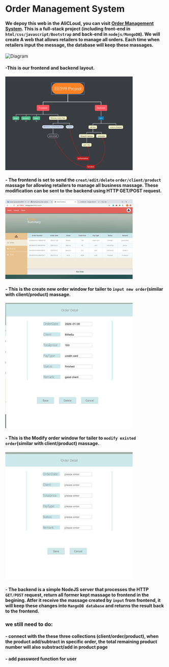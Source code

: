 # Order Management System


#### We depoy this web in the AliCLoud, you can visit [Order Management System](http://tntrpg.com:5000). This is a full-stack project (including front-end in `html/css/javascript/Bootstrap` and back-end in `nodejs/MongoDB`). We will create A web that allows retailers to manage all orders. Each time when retailers input the message, the database will keep these massages.


<img alt="Diagram" src="https://github.com/ourarash/nodejs_fullstack/blob/master/diagram.png?raw=true" width="400" text-align="center">

#### -This is our frontend and backend layout.
<img alt="Diagram" src = "layout.png" width="400" text-align="center">


#### - The frontend is set to send the `creat/edit/delete`  `order/client/product` massage for allowing retailers to manage all business massage. These modification can be sent to the backend using HTTP GET/POST request. 
<img alt="Diagram" src = "main_page.png" width="400" text-align="center">


#### - This is the create new order window for tailer to `input new order`(similar with client/product) massage.
<img alt="Diagram" src = "create_window.png" width="400" text-align="center">


#### - This is the Modify order window for tailer to `modify existed order`(similar with client/product) massage.
<img alt="Diagram" src = "modify_window.png" width="400" text-align="center">



#### - The backend is a simple NodeJS server that processes the HTTP `GET/POST` request, return all former kept massage to frontend in the begining. Atfer it receive the massage created by `input` from frontend, it will keep these changes into `MangoDB database` and returns the result back to the frontend.


### we still need to do:
#### - connect with the these three collections (client/order/product), when the product add/subtract in specific order, the total remaining product number will also substract/add in product page
#### - add password function for user